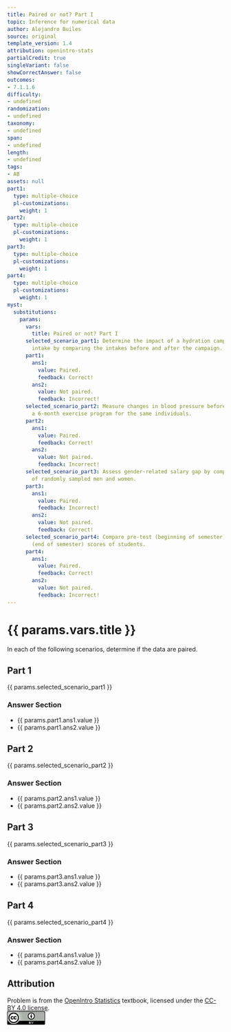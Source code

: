 ```yaml
---
title: Paired or not? Part I
topic: Inference for numerical data
author: Alejandro Builes
source: original
template_version: 1.4
attribution: openintro-stats
partialCredit: true
singleVariant: false
showCorrectAnswer: false
outcomes:
- 7.1.1.6
difficulty:
- undefined
randomization:
- undefined
taxonomy:
- undefined
span:
- undefined
length:
- undefined
tags:
- AB
assets: null
part1:
  type: multiple-choice
  pl-customizations:
    weight: 1
part2:
  type: multiple-choice
  pl-customizations:
    weight: 1
part3:
  type: multiple-choice
  pl-customizations:
    weight: 1
part4:
  type: multiple-choice
  pl-customizations:
    weight: 1
myst:
  substitutions:
    params:
      vars:
        title: Paired or not? Part I
      selected_scenario_part1: Determine the impact of a hydration campaign on water
        intake by comparing the intakes before and after the campaign.
      part1:
        ans1:
          value: Paired.
          feedback: Correct!
        ans2:
          value: Not paired.
          feedback: Incorrect!
      selected_scenario_part2: Measure changes in blood pressure before and after
        a 6-month exercise program for the same individuals.
      part2:
        ans1:
          value: Paired.
          feedback: Correct!
        ans2:
          value: Not paired.
          feedback: Incorrect!
      selected_scenario_part3: Assess gender-related salary gap by comparing salaries
        of randomly sampled men and women.
      part3:
        ans1:
          value: Paired.
          feedback: Incorrect!
        ans2:
          value: Not paired.
          feedback: Correct!
      selected_scenario_part4: Compare pre-test (beginning of semester) and post-test
        (end of semester) scores of students.
      part4:
        ans1:
          value: Paired.
          feedback: Correct!
        ans2:
          value: Not paired.
          feedback: Incorrect!
---
```

# {{ params.vars.title }}
In each of the following scenarios, determine if the data are paired.

## Part 1

{{ params.selected_scenario_part1 }}

### Answer Section

- {{ params.part1.ans1.value }}
- {{ params.part1.ans2.value }}

## Part 2

{{ params.selected_scenario_part2 }}

### Answer Section

- {{ params.part2.ans1.value }}
- {{ params.part2.ans2.value }}

## Part 3

{{ params.selected_scenario_part3 }}

### Answer Section

- {{ params.part3.ans1.value }}
- {{ params.part3.ans2.value }}

## Part 4

{{ params.selected_scenario_part4 }}

### Answer Section

- {{ params.part4.ans1.value }}
- {{ params.part4.ans2.value }}

## Attribution

Problem is from the [OpenIntro Statistics](https://openintro.org/book/os/) textbook, licensed under the [CC-BY 4.0 license](https://creativecommons.org/licenses/by/4.0/).<br>![Image representing the Creative Commons 4.0 BY license.](https://raw.githubusercontent.com/firasm/bits/master/by.png)